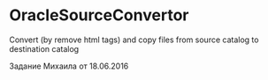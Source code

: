 # OracleSourceConvertor
Convert (by remove html tags) and copy files from source catalog to destination catalog

Задание Михаила от 18.06.2016
